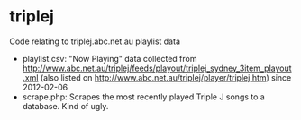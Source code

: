 triplej
=======

Code relating to triplej.abc.net.au playlist data

* playlist.csv: "Now Playing" data collected from http://www.abc.net.au/triplej/feeds/playout/triplej_sydney_3item_playout.xml (also listed on http://www.abc.net.au/triplej/player/triplej.htm) since 2012-02-06
* scrape.php: Scrapes the most recently played Triple J songs to a database. Kind of ugly.

